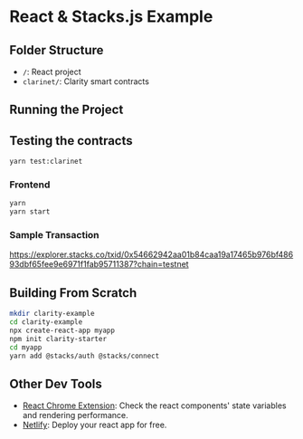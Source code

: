 # React & Stacks.js Example

## Folder Structure

- `/`: React project
- `clarinet/`: Clarity smart contracts

## Running the Project

## Testing the contracts

```bash
yarn test:clarinet
```

### Frontend

```bash
yarn
yarn start
```

### Sample Transaction

https://explorer.stacks.co/txid/0x54662942aa01b84caa19a17465b976bf48693dbf65fee9e6971f1fab95711387?chain=testnet

## Building From Scratch

```bash
mkdir clarity-example
cd clarity-example
npx create-react-app myapp
npm init clarity-starter
cd myapp
yarn add @stacks/auth @stacks/connect
```

## Other Dev Tools

- [React Chrome Extension](https://chrome.google.com/webstore/detail/react-developer-tools/fmkadmapgofadopljbjfkapdkoienihi?hl=en): Check the react components' state variables and rendering performance.
- [Netlify](https://www.netlify.com/): Deploy your react app for free.
